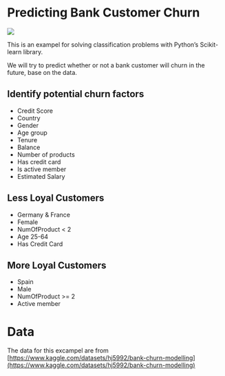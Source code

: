 # Predicting Bank Customer Churn

![](https://miro.medium.com/max/4800/1*eKpMt4Qt6D8Lluk6NHzsew.png)

This is an exampel for solving classification problems with Python’s Scikit-learn library.

We will try to predict whether or not a bank customer will churn in the future, base on the data.

## Identify potential churn factors
- Credit Score
- Country
- Gender
- Age group
- Tenure
- Balance
- Number of products
- Has credit card
- Is active member
- Estimated Salary

## Less Loyal Customers
- Germany & France
- Female
- NumOfProduct < 2
- Age 25-64
- Has Credit Card

## More Loyal Customers
- Spain
- Male
- NumOfProduct >= 2
- Active member

# Data
The data for this excampel are from [https://www.kaggle.com/datasets/hj5992/bank-churn-modelling](https://www.kaggle.com/datasets/hj5992/bank-churn-modelling)
